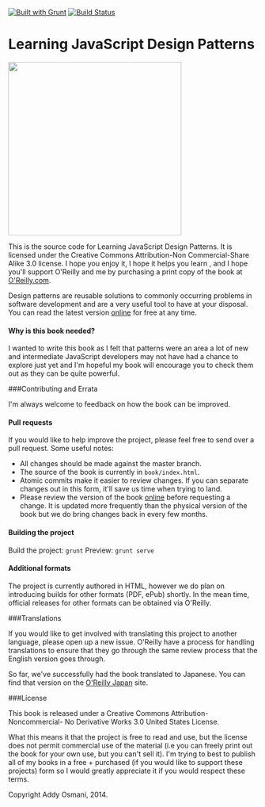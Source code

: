 [![Built with Grunt](https://cdn.gruntjs.com/builtwith.png)](http://gruntjs.com/)
[![Build Status](https://travis-ci.org/addyosmani/essential-js-design-patterns.png)](https://travis-ci.org/addyosmani/essential-js-design-patterns)



# Learning JavaScript Design Patterns

<img src="https://raw.github.com/addyosmani/essential-js-design-patterns/master/cover/cover.jpg" width="350px"/>

This is the source code for Learning JavaScript Design Patterns. It is licensed under the Creative Commons Attribution-Non Commercial-Share Alike 3.0 license. I hope you enjoy it, I hope it helps you learn , and I hope you'll support O'Reilly and me by purchasing a print copy of the book at [O'Reilly.com](http://shop.oreilly.com/product/0636920025832.do).

Design patterns are reusable solutions to commonly occurring problems in software development and are a very useful tool to have at your disposal. You can read the latest version [online](http://addyosmani.com/resources/essentialjsdesignpatterns/book/) for free at any time. 

#### Why is this book needed?

I wanted to write this book as I felt that patterns were an area a lot of new and intermediate JavaScript developers may not have had a chance to explore just yet and I'm hopeful my book will encourage you to check them out as they can be quite powerful.

###Contributing and Errata

I'm always welcome to feedback on how the book can be improved.

#### Pull requests

If you would like to help improve the project, please feel free to send over a pull request. Some useful notes:

* All changes should be made against the master branch.
* The source of the book is currently in `book/index.html`.
* Atomic commits make it easier to review changes. If you can separate changes out in this form, it'll save us time when trying to land.
* Please review the version of the book [online](http://addyosmani.com/resources/essentialjsdesignpatterns/book/) before requesting a change. It is updated more frequently than the physical version of the book but we do bring changes back in every few months.

#### Building the project

Build the project: `grunt`
Preview: `grunt serve`

#### Additional formats

The project is currently authored in HTML, however we do plan on introducing builds for other formats (PDF, ePub) shortly. In the mean time, official releases for other formats can be obtained via O'Reilly.

###Translations

If you would like to get involved with translating this project to another language, please open up a new issue. O'Reilly have a process for handling translations to ensure that they go through the same review process that the English version goes through.

So far, we've successfully had the book translated to Japanese. You can find that version on the [O'Reilly Japan](http://www.oreilly.co.jp/books/9784873116181/) site.

###License

This book is released under a Creative Commons Attribution-Noncommercial- No Derivative Works 3.0 United States License. 

What this means it that the project is free to read and use, but the license does not permit commercial use of the material (i.e you can freely print out the book for your own use, but you can't sell it). I'm trying to best to publish all of my books in a free + purchased (if you would like to support these projects) form so I would greatly appreciate it if you would respect these terms.

Copyright Addy Osmani, 2014.
